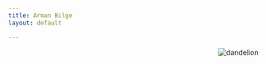 ```yaml
---
title: Arman Bilge
layout: default

---
```


<img align="right" src="http://media.armanbilge.com/dandelion.jpg" alt="dandelion"/>
